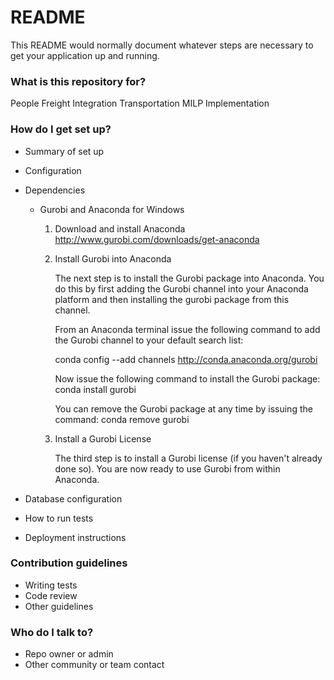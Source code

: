 # README #

This README would normally document whatever steps are necessary to get your application up and running.

### What is this repository for? ###

People Freight Integration Transportation
MILP Implementation

### How do I get set up? ###

* Summary of set up
* Configuration
* Dependencies

    * Gurobi and Anaconda for Windows
        1) Download and install Anaconda
            http://www.gurobi.com/downloads/get-anaconda
        
        2) Install Gurobi into Anaconda

            The next step is to install the Gurobi package into Anaconda.
            You do this by first adding the Gurobi channel into your 
            Anaconda platform and then installing the gurobi package from 
            this channel.

            From an Anaconda terminal issue the following command to add 
            the Gurobi channel to your default search list:

            conda config --add channels http://conda.anaconda.org/gurobi
            
            Now issue the following command to install the Gurobi package:
            conda install gurobi
            
            You can remove the Gurobi package at any time by issuing the command:
            conda remove gurobi

        3) Install a Gurobi License
            
            The third step is to install a Gurobi license (if you haven't 
            already done so). You are now ready to use Gurobi from within 
            Anaconda.

* Database configuration
* How to run tests
* Deployment instructions

### Contribution guidelines ###

* Writing tests
* Code review
* Other guidelines

### Who do I talk to? ###

* Repo owner or admin
* Other community or team contact
